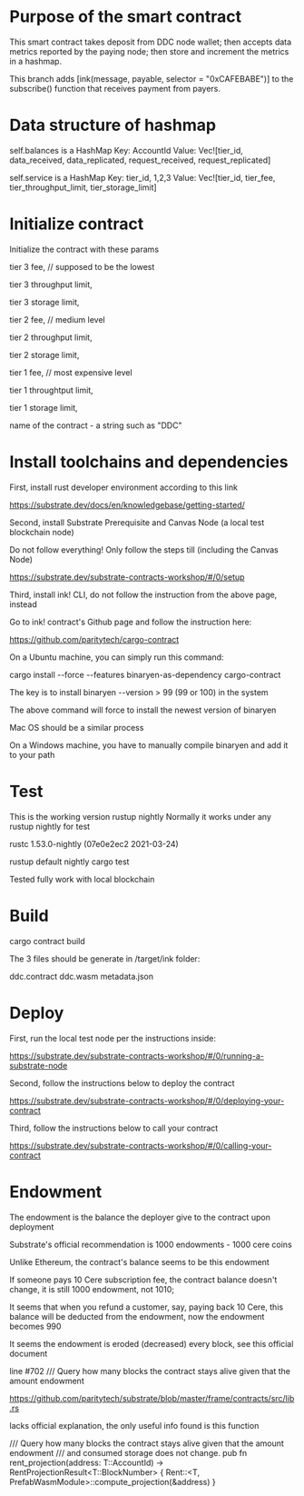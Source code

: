 # Purpose of the smart contract

This smart contract takes deposit from DDC node wallet; then accepts data metrics reported by the paying node; then store and increment the metrics in a hashmap.

This branch adds [ink(message, payable, selector = "0xCAFEBABE")] to the subscribe() function that receives payment from payers.


# Data structure of hashmap

self.balances is a HashMap
Key: AccountId
Value: Vec![tier_id, data_received, data_replicated, request_received, request_replicated]

self.service is a HashMap
Key: tier_id, 1,2,3 
Value: Vec![tier_id, tier_fee, tier_throughput_limit, tier_storage_limit]

# Initialize contract

Initialize the contract with these params

tier 3 fee,  // supposed to be the lowest

tier 3 throughput limit,

tier 3 storage limit,

tier 2 fee,  // medium level

tier 2 throughput limit,

tier 2 storage limit,

tier 1 fee, // most expensive level

tier 1 throughtput limit,

tier 1 storage limit,

name of the contract - a string such as "DDC"


# Install toolchains and dependencies

First, install rust developer environment according to this link

https://substrate.dev/docs/en/knowledgebase/getting-started/


Second, install Substrate Prerequisite and Canvas Node (a local test blockchain node)  

Do not follow everything! Only follow the steps till (including the Canvas Node)

https://substrate.dev/substrate-contracts-workshop/#/0/setup


Third, install ink! CLI, do not follow the instruction from the above page, instead

Go to ink! contract's Github page and follow the instruction here:

https://github.com/paritytech/cargo-contract

On a Ubuntu machine, you can simply run this command:

cargo install --force --features binaryen-as-dependency cargo-contract

The key is to install binaryen --version > 99 (99 or 100) in the system

The above command will force to install the newest version of binaryen

Mac OS should be a similar process

On a Windows machine, you have to manually compile binaryen and add it to your path


# Test

This is the working version rustup nightly
Normally it works under any rustup nightly for test

rustc 1.53.0-nightly (07e0e2ec2 2021-03-24)


rustup default nightly
cargo test

Tested fully work with local blockchain

# Build

cargo contract build

The 3 files should be generate in /target/ink folder: 

ddc.contract
ddc.wasm
metadata.json

# Deploy 

First, run the local test node per the instructions inside:

https://substrate.dev/substrate-contracts-workshop/#/0/running-a-substrate-node

Second, follow the instructions below to deploy the contract

https://substrate.dev/substrate-contracts-workshop/#/0/deploying-your-contract

Third, follow the instructions below to call your contract

https://substrate.dev/substrate-contracts-workshop/#/0/calling-your-contract


# Endowment

The endowment is the balance the deployer give to the contract upon deployment

Substrate's official recommendation is 1000 endowments - 1000 cere coins

Unlike Ethereum, the contract's balance seems to be this endowment

If someone pays 10 Cere subscription fee, the contract balance doesn't change, it is still 1000 endowment, not 1010;

It seems that when you refund a customer, say, paying back 10 Cere, this balance will be deducted from the endowment, now the endowment becomes 990

It seems the endowment is eroded (decreased) every block, see this official document

line #702 /// Query how many blocks the contract stays alive given that the amount endowment

https://github.com/paritytech/substrate/blob/master/frame/contracts/src/lib.rs

lacks official explanation, the only useful info found is this function

/// Query how many blocks the contract stays alive given that the amount endowment
/// and consumed storage does not change.
pub fn rent_projection(address: T::AccountId) -> RentProjectionResult<T::BlockNumber> {
	Rent::<T, PrefabWasmModule<T>>::compute_projection(&address)
}





